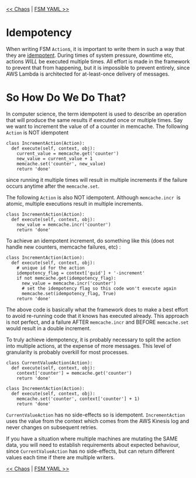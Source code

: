 <!--
Copyright 2016-2017 Workiva Inc.

Licensed under the Apache License, Version 2.0 (the "License");
you may not use this file except in compliance with the License.
You may obtain a copy of the License at

    http://www.apache.org/licenses/LICENSE-2.0

Unless required by applicable law or agreed to in writing, software
distributed under the License is distributed on an "AS IS" BASIS,
WITHOUT WARRANTIES OR CONDITIONS OF ANY KIND, either express or implied.
See the License for the specific language governing permissions and
limitations under the License.
-->

[<< Chaos](CHAOS.md) | [FSM YAML >>](YAML.md)

# Idempotency

When writing FSM `Action`s, it is important to write them in such a way that they are 
[idempotent](https://en.wikipedia.org/wiki/Idempotence). During times of system pressure,
downtime etc, actions _WILL_ be executed multiple times. All effort is made in the 
framework to prevent that from happening, but it is impossible to prevent entirely, since 
AWS Lambda is architected for at-least-once delivery of messages.

# So How Do We Do That?

In computer science, the term idempotent is used to describe an operation that will 
produce the same results if executed once or multiple times. Say we want to increment
the value of of a counter in memcache. The following `Action` is NOT idempotent

    class IncrementAction(Action):
      def execute(self, context, obj):
        current_value = memcache.get('counter')
        new_value = current_value + 1
        memcache.set('counter', new_value)
        return 'done'
        
since running it multiple times will result in multiple increments if the failure occurs
anytime after the `memcache.set`.

The following `Action` is also NOT idempotent. Although `memcache.incr `is atomic, multiple 
executions result in multiple increments.

    class IncrementAction(Action):
      def execute(self, context, obj):
        new_value = memcache.incr('counter')
        return 'done'
        
To achieve an idempotent increment, do something like this (does not handle new 
counters, memcache failures,  etc) :

    class IncrementAction(Action):
      def execute(self, context, obj):
        # unique id for the action
        idempotency_flag = context['guid'] + '-increment'
        if not memcache.get(idempotency_flag):
          new_value = memcache.incr('counter')
          # set the idempotency flag so this code won't execute again
          memcache.set(idempotency_flag, True)
        return 'done'
        
The above code is basically what the framework does to make a best effort to avoid
re-running code that it knows has executed already. This approach is not perfect,
and a failure AFTER `memcache.incr` and BEFORE `memcache.set` would result in a
double increment.

To truly achieve idempotency, it is probably necessary to split the action into
multiple actions, at the expense of more messages. This level of granularity is
probably overkill for most processes.

    class CurrentValueAction(Action):
      def execute(self, context, obj):
        context['counter'] = memcache.get('counter')
        return 'done'
        
    class IncrementAction(Action):
      def execute(self, context, obj):
        memcache.set('counter', context['counter'] + 1)
        return 'done'
        
`CurrentValueAction` has no side-effects so is idempotent. `IncrementAction`
uses the value from the context which comes from the AWS Kinesis log and never
changes on subsequent retries.

If you have a situation where multiple machines are mutating the SAME data,
you will need to establish requirements about expected behaviour, since 
`CurrentValueAction` has no side-effects, but can return different values each
time if there are multiple writers.
    
[<< Chaos](CHAOS.md) | [FSM YAML >>](YAML.md)

          
        
        
